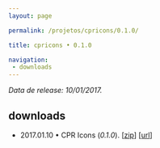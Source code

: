 ```yaml
---
layout: page

permalink: /projetos/cpricons/0.1.0/

title: cpricons • 0.1.0

navigation:
 - downloads
---
```


*Data de release: 10/01/2017.*  

## downloads

- <i class="far fa-calendar-alt"></i> 2017.01.10 • CPR Icons (*0.1.0*). <i class="fas fa-download"></i> [[zip](/assets/downloads/projects/cpricons/bc117720c9fe92919f9adac323a07f83.zip)] [[url](https://edcaraujo.com/live/cpricons/?v=0.1.0)]
